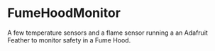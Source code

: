 # FumeHoodMonitor
A few temperature sensors and a flame sensor running a an Adafruit Feather to monitor safety in a Fume Hood.
